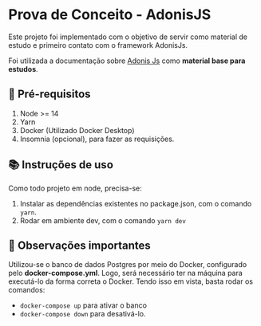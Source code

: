# Prova de Conceito - AdonisJS

Este projeto foi implementado com o objetivo de servir como material de estudo e primeiro contato com o framework AdonisJs.<br/>

Foi utilizada a documentação sobre [Adonis Js](https://docs.adonisjs.com/guides/introduction) como **material base para estudos**.

## 📌 Pré-requisitos

1. Node >= 14
2. Yarn
3. Docker (Utilizado Docker Desktop)
4. Insomnia (opcional), para fazer as requisições.

## 📚 Instruções de uso

Como todo projeto em node, precisa-se: <br/>

1. Instalar as dependências existentes no package.json, com o comando `yarn`.<br/>
2. Rodar em ambiente dev, com o comando `yarn dev`
   <br/>

## 🧐 Observações importantes

Utilizou-se o banco de dados Postgres por meio do Docker, configurado pelo **docker-compose.yml**. Logo, será necessário ter na máquina para executá-lo da forma correta o Docker. Tendo isso em vista, basta rodar os comandos:

- `docker-compose up` para ativar o banco
- `docker-compose down` para desativá-lo.
